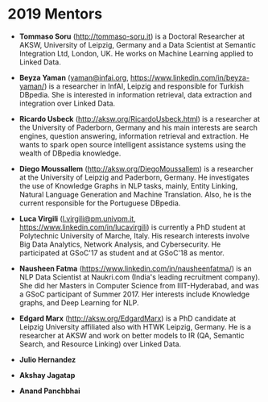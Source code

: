 # 2019 Mentors
 * **Tommaso Soru** (http://tommaso-soru.it) is a Doctoral Researcher at AKSW, University of Leipzig, Germany and a Data Scientist at Semantic Integration Ltd, London, UK. He works on Machine Learning applied to Linked Data.

 * **Beyza Yaman** (yaman@infai.org, https://www.linkedin.com/in/beyza-yaman/) is a researcher in InfAI, Leipzig and responsible for Turkish DBpedia. She is interested in information retrieval, data extraction and integration over Linked Data.

 * **Ricardo Usbeck** (http://aksw.org/RicardoUsbeck.html) is a researcher at the University of Paderborn, Germany and his main interests are search engines, question answering, information retrieval and extraction. He wants to spark open source intelligent assistance systems using the wealth of DBpedia knowledge.

 * **Diego Moussallem** (http://aksw.org/DiegoMoussallem) is a researcher at the University of Leipzig and Paderborn, Germany. He investigates the use of Knowledge Graphs in NLP tasks, mainly, Entity Linking, Natural Language Generation and Machine Translation. Also, he is the current responsible for the Portuguese DBpedia.  

* **Luca Virgili** (l.virgili@pm.univpm.it, https://www.linkedin.com/in/lucavirgili) is currently a PhD student at Polytechnic University of Marche, Italy. His research interests involve Big Data Analytics, Network Analysis, and Cybersecurity. He participated at GSoC'17 as student and at GSoC'18 as mentor.

* **Nausheen Fatma** (https://www.linkedin.com/in/nausheenfatma/) is an NLP Data Scientist at Naukri.com (India's leading recruitment company). She did her Masters in Computer Science from IIIT-Hyderabad, and was a GSoC participant of Summer 2017. Her interests include Knowledge graphs, and Deep Learning for NLP. 

* **Edgard Marx** (http://aksw.org/EdgardMarx) is a PhD candidate at Leipzig University affiliated also with HTWK Leipzig, Germany. He is a researcher at AKSW and work on better models to IR (QA, Semantic Search, and Resource Linking) over Linked Data.

* **Julio Hernandez**

* **Akshay Jagatap** 

* **Anand Panchbhai**
